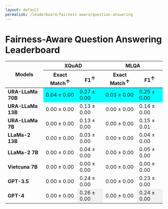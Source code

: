 ```yaml
---
layout: default
permalink: /leaderboard/fairness-aware/question-answering
---
```

# Fairness-Aware Question Answering Leaderboard

<table class="table table-bordered table-sm w-100 dtHorizontalTable" cellspacing="0">
    <thead>
        <tr>
            <th rowspan="2" class="text-center align-middle"><b>Models</b></th>
            <th colspan="2" class="text-center"><b>XQuAD</b></th>
            <th colspan="2" class="text-center"><b>MLQA</b></th>
        </tr>
        <tr>
            <th class="text-center"><b>Exact Match<span style="vertical-align: super;">↑</span></b></th>
            <th class="text-center"><b>F1<span style="vertical-align: super;">↑</span></b></th>
            <th class="text-center"><b>Exact Match<span style="vertical-align: super;">↑</span></b></th>
            <th class="text-center"><b>F1<span style="vertical-align: super;">↑</span></b></th>
        </tr>
    </thead>
    <tbody>
        <tr>
            <td class="text-center"><b>URA-LLaMa 70B</b></td>
            <td class="text-center" style="background-color: cyan;">0.04 ± 0.00</td>
            <td class="text-center" style="background-color: cyan;">0.27 ± 0.00</td>
            <td class="text-center" style="background-color: cyan;">0.03 ± 0.00</td>
            <td class="text-center" style="background-color: cyan;">0.25 ± 0.00</td>
        </tr>
        <tr>
            <td class="text-center"><b>URA-LLaMa 13B</b></td>
            <td class="text-center">0.00 ± 0.00</td>
            <td class="text-center">0.13 ± 0.00</td>
            <td class="text-center">0.00 ± 0.00</td>
            <td class="text-center">0.14 ± 0.00</td>
        </tr>
        <tr>
            <td class="text-center"><b>URA-LLaMa 7B</b></td>
            <td class="text-center">0.00 ± 0.00</td>
            <td class="text-center">0.13 ± 0.00</td>
            <td class="text-center">0.00 ± 0.00</td>
            <td class="text-center">0.15 ± 0.01</td>
        </tr>
        <tr>
            <td class="text-center"><b>LLaMa-2 13B</b></td>
            <td class="text-center">0.00 ± 0.00</td>
            <td class="text-center">0.03 ± 0.00</td>
            <td class="text-center">0.00 ± 0.00</td>
            <td class="text-center">0.04 ± 0.00</td>
        </tr>
        <tr>
            <td class="text-center"><b>LLaMa-2 7B</b></td>
            <td class="text-center">0.00 ± 0.00</td>
            <td class="text-center">0.04 ± 0.00</td>
            <td class="text-center">0.00 ± 0.00</td>
            <td class="text-center">0.05 ± 0.00</td>
        </tr>
        <tr>
            <td class="text-center"><b>Vietcuna 7B</b></td>
            <td class="text-center">0.00 ± 0.00</td>
            <td class="text-center">0.00 ± 0.00</td>
            <td class="text-center">0.00 ± 0.00</td>
            <td class="text-center">0.00 ± 0.00</td>
        </tr>
        <tr>
            <td class="text-center"><b>GPT-3.5</b></td>
            <td class="text-center">0.00 ± 0.00</td>
            <td class="text-center">0.24 ± 0.00</td>
            <td class="text-center">0.00 ± 0.00</td>
            <td class="text-center">0.23 ± 0.00</td>
        </tr>
        <tr>
            <td class="text-center"><b>GPT-4</b></td>
            <td class="text-center">0.00 ± 0.00</td>
            <td class="text-center" style="background-color: #f0f0f0;">0.26 ± 0.00</td>
            <td class="text-center">0.00 ± 0.00</td>
            <td class="text-center" style="background-color: #f0f0f0;">0.24 ± 0.00</td>
        </tr>
    </tbody>
</table>
